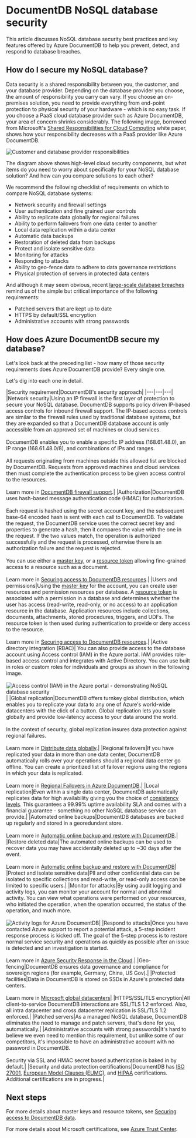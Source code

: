 <properties
    pageTitle="NoSQL database security - Azure DocumentDB | Azure"
    description="Learn how Azure DocumentDB provides database protection and data security for your NoSQL data."
    keywords="nosql database security, information security, data security, database encryption, database protection, security policies, security testing"
    services="documentdb"
    author="mimig1"
    manager="jhubbard"
    editor="mimig"
    documentationcenter="" />
<tags
    ms.assetid="a02a6a82-3baf-405c-9355-7a00aaa1a816"
    ms.service="documentdb"
    ms.workload="data-services"
    ms.tgt_pltfrm="na"
    ms.devlang="na"
    ms.topic="article"
    ms.date="03/08/2017"
    wacn.date=""
    ms.author="mimig" />

# DocumentDB NoSQL database security

 This article discusses NoSQL database security best practices and key features offered by Azure DocumentDB to help you prevent, detect, and respond to database breaches.

## How do I secure my NoSQL database? 

Data security is a shared responsibility between you, the customer, and your database provider. Depending on the database provider you choose, the amount of responsibility you carry can vary. If you choose an on-premises solution, you need to provide everything from end-point protection to physical security of your hardware - which is no easy task. If you choose a PaaS cloud database provider such as Azure DocumentDB, your area of concern shrinks considerably. The following image, borrowed from Microsoft's [Shared Responsibilities for Cloud Computing](https://aka.ms/sharedresponsibility) white paper, shows how your responsibility decreases with a PaaS provider like Azure DocumentDB.

![Customer and database provider responsibilities](./media/documentdb-nosql-database-security/nosql-database-security-responsibilities.png)

The diagram above shows high-level cloud security components, but what items do you need to worry about specifically for your NoSQL database solution? And how can you compare solutions to each other? 

We recommend the following checklist of requirements on which to compare NoSQL database systems:

- Network security and firewall settings
- User authentication and fine grained user controls
- Ability to replicate data globally for regional failures
- Ability to perform failovers from one data center to another
- Local data replication within a data center
- Automatic data backups
- Restoration of deleted data from backups
- Protect and isolate sensitive data
- Monitoring for attacks
- Responding to attacks
- Ability to geo-fence data to adhere to data governance restrictions
- Physical protection of servers in protected data centers

And although it may seem obvious, recent [large-scale database breaches](http://thehackernews.com/2017/01/mongodb-database-security.html) remind us of the simple but critical importance of the following requirements:
- Patched servers that are kept up to date
- HTTPS by default/SSL encryption
- Administrative accounts with strong passwords

## How does Azure DocumentDB secure my database?

Let's look back at the preceding list - how many of those security requirements does Azure DocumentDB provide? Every single one.

Let's dig into each one in detail.

|Security requirement|DocumentDB's security approach|
|---|---|---|
|Network security|Using an IP firewall is the first layer of protection to secure your NoSQL database. DocumentDB supports policy driven IP-based access controls for inbound firewall support. The IP-based access controls are similar to the firewall rules used by traditional database systems, but they are expanded so that a DocumentDB database account is only accessible from an approved set of machines or cloud services. <br><br>DocumentDB enables you to enable a specific IP address (168.61.48.0), an IP range (168.61.48.0/8), and combinations of IPs and ranges. <br><br>All requests originating from machines outside this allowed list are blocked by DocumentDB. Requests from approved machines and cloud services then must complete the authentication process to be given access control to the resources.<br><br>Learn more in [DocumentDB firewall support](/documentation/articles/documentdb-firewall-support/).|
|Authorization|DocumentDB uses hash-based message authentication code (HMAC) for authorization. <br><br>Each request is hashed using the secret account key, and the subsequent base-64 encoded hash is sent with each call to DocumentDB. To validate the request, the DocumentDB service uses the correct secret key and properties to generate a hash, then it compares the value with the one in the request. If the two values match, the operation is authorized successfully and the request is processed, otherwise there is an authorization failure and the request is rejected.<br><br>You can use either a [master key](/documentation/articles/documentdb-secure-access-to-data/#master-keys/), or a [resource token](/documentation/articles/documentdb-secure-access-to-data/#resource-tokens/) allowing fine-grained access to a resource such as a document.<br><br>Learn more in [Securing access to DocumentDB resources](/documentation/articles/documentdb-secure-access-to-data/).|
|Users and permissions|Using the [master key](#master-key) for the account, you can create user resources and permission resources per database. A [resource token](#resource-token) is associated with a permission in a database and determines whether the user has access (read-write, read-only, or no access) to an application resource in the database. Application resources include collections, documents, attachments, stored procedures, triggers, and UDFs. The resource token is then used during authentication to provide or deny access to the resource.<br><br>Learn more in [Securing access to DocumentDB resources](/documentation/articles/documentdb-secure-access-to-data/).|
|Active directory integration (RBAC)| You can also provide access to the database account using Access control (IAM) in the Azure portal. IAM provides role-based access control and integrates with Active Directory. You can use built in roles or custom roles for individuals and groups as shown in the following image.<br><br>![Access control (IAM) in the Azure portal - demonstrating NoSQL database security](./media/documentdb-nosql-database-security/nosql-database-security-identity-access-management-iam-rbac.png)|
|Global replication|DocumentDB offers turnkey global distribution, which enables you to replicate your data to any one of Azure's world-wide datacenters with the click of a button. Global replication lets you scale globally and provide low-latency access to your data around the world.<br><br>In the context of security, global replication insures data protection against regional failures.<br><br>Learn more in [Distribute data globally](/documentation/articles/documentdb-distribute-data-globally/).|
|Regional failovers|If you have replicated your data in more than one data center, DocumentDB automatically rolls over your operations should a regional data center go offline. You can create a prioritized list of failover regions using the regions in which your data is replicated. <br><br>Learn more in [Regional Failovers in Azure DocumentDB](/documentation/articles/documentdb-regional-failovers/).|
|Local replication|Even within a single data center, DocumentDB automatically replicates data for high availability giving you the choice of [consistency levels](/documentation/articles/documentdb-consistency-levels/). This guarantees a 99.99% uptime availability SLA and comes with a financial guarantee - something no other NoSQL database service can provide.|
|Automated online backups|DocumentDB databases are backed up regularly and stored in a georedundant store. <br><br>Learn more in [Automatic online backup and restore with DocumentDB](/documentation/articles/documentdb-online-backup-and-restore/).|
|Restore deleted data|The automated online backups can be used to recover data you may have accidentally deleted up to ~30 days after the event. <br><br>Learn more in [Automatic online backup and restore with DocumentDB](/documentation/articles/documentdb-online-backup-and-restore/)|
|Protect and isolate sensitive data|PII and other confidential data can be isolated to specific collections and read-write, or read-only access can be limited to specific users.|
|Monitor for attacks|By using audit logging and activity logs, you can monitor your account for normal and abnormal activity. You can view what operations were performed on your resources, who initiated the operation, when the operation occurred, the status of the operation, and much more.<br><br>![Activity logs for Azure DocumentDB](./media/documentdb-nosql-database-security/nosql-database-security-application-logging.png)|
|Respond to attacks|Once you have contacted Azure support to report a potential attack, a 5-step incident response process is kicked off. The goal of the 5-step process is to restore normal service security and operations as quickly as possible after an issue is detected and an investigation is started.<br><br>Learn more in [Azure Security Response in the Cloud](https://aka.ms/securityresponsepaper).|
|Geo-fencing|DocumentDB ensures data governance and compliance for sovereign regions (for example, Germany, China, US Gov).|
|Protected facilities|Data in DocumentDB is stored on SSDs in Azure's protected data centers.<br><br>Learn more in [Microsoft global datacenters](https://www.microsoft.com/en-us/cloud-platform/global-datacenters)|
|HTTPS/SSL/TLS encryption|All client-to-service DocumentDB interactions are SSL/TLS 1.2 enforced. Also, all intra datacenter and cross datacenter replication is SSL/TLS 1.2 enforced.|
|Patched servers|As a managed NoSQL database, DocumentDB eliminates the need to manage and patch servers, that's done for you, automatically.|
|Administrative accounts with strong passwords|It's hard to believe we even need to mention this requirement, but unlike some of our competitors, it's impossible to have an administrative account with no password in DocumentDB.<br><br> Security via SSL and HMAC secret based authentication is baked in by default.|
|Security and data protection certifications|DocumentDB has [ISO 27001](https://www.microsoft.com/en-us/TrustCenter/Compliance/ISO-IEC-27001), [European Model Clauses (EUMC)](https://www.microsoft.com/en-us/TrustCenter/Compliance/EU-Model-Clauses), and [HIPAA](https://www.microsoft.com/en-us/TrustCenter/Compliance/HIPAA) certifications. Additional certifications are in progress.|

## Next steps

For more details about master keys and resource tokens, see [Securing access to DocumentDB data](/documentation/articles/documentdb-secure-access-to-data/).

For more details about Microsoft certifications, see [Azure Trust Center](/support/trust-center/).

